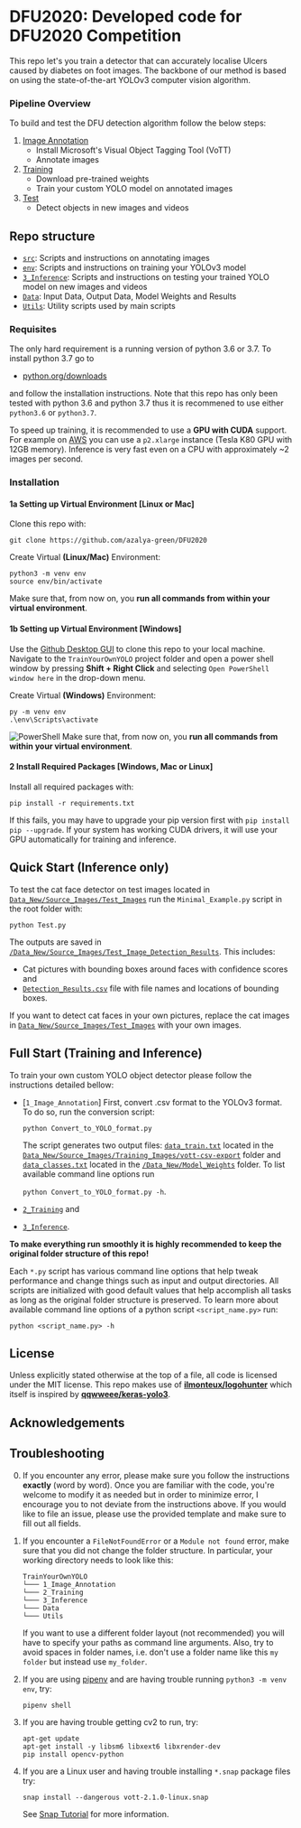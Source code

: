 # DFU2020: Developed code for DFU2020 Competition

This repo let's you train a detector that can accurately localise Ulcers caused by diabetes on foot images. 
The backbone of our method is based on using the state-of-the-art YOLOv3 computer vision algorithm. 

### Pipeline Overview

To build and test the DFU detection algorithm follow the below steps:

 1. [Image Annotation](/1_Image_Annotation/)
	 - Install Microsoft's Visual Object Tagging Tool (VoTT)
	 - Annotate images
 2. [Training](/2_Training/)
 	- Download pre-trained weights
 	- Train your custom YOLO model on annotated images 
 3. [Test](/3_Inference/)
 	- Detect objects in new images and videos

## Repo structure
+ [`src`](/1_Image_Annotation/): Scripts and instructions on annotating images
+ [`env`](/2_Training/): Scripts and instructions on training your YOLOv3 model
+ [`3_Inference`](/3_Inference/): Scripts and instructions on testing your trained YOLO model on new images and videos
+ [`Data`](/Data/): Input Data, Output Data, Model Weights and Results
+ [`Utils`](/Utils/): Utility scripts used by main scripts

### Requisites
The only hard requirement is a running version of python 3.6 or 3.7. To install python 3.7 go to 
- [python.org/downloads](https://www.python.org/downloads/release/python-376/) 

and follow the installation instructions. Note that this repo has only been tested with python 3.6 and python 3.7 thus it is recommened to use either `python3.6` or `python3.7`.

To speed up training, it is recommended to use a **GPU with CUDA** support. For example on [AWS](/2_Training/AWS/) you can use a `p2.xlarge` instance (Tesla K80 GPU with 12GB memory). Inference is very fast even on a CPU with approximately ~2 images per second. 


### Installation

#### 1a Setting up Virtual Environment [Linux or Mac]

Clone this repo with:
```
git clone https://github.com/azalya-green/DFU2020

```
Create Virtual **(Linux/Mac)** Environment:
```
python3 -m venv env
source env/bin/activate
```
Make sure that, from now on, you **run all commands from within your virtual environment**.

#### 1b Setting up Virtual Environment [Windows]
Use the [Github Desktop GUI](https://desktop.github.com/) to clone this repo to your local machine. Navigate to the `TrainYourOwnYOLO` project folder and open a power shell window by pressing **Shift + Right Click** and selecting `Open PowerShell window here` in the drop-down menu.

Create Virtual **(Windows)** Environment:

```
py -m venv env
.\env\Scripts\activate
```
![PowerShell](/Utils/Screenshots/PowerShell.png)
Make sure that, from now on, you **run all commands from within your virtual environment**.

#### 2 Install Required Packages [Windows, Mac or Linux]
Install all required packages with:

```
pip install -r requirements.txt
```
If this fails, you may have to upgrade your pip version first with `pip install pip --upgrade`. If your system has working CUDA drivers, it will use your GPU automatically for training and inference.

## Quick Start (Inference only)
To test the cat face detector on test images located in [`Data_New/Source_Images/Test_Images`](/Data_New/Source_Images/Test_Images) run the `Minimal_Example.py` script in the root folder with:

```
python Test.py
```

The outputs are saved in [`/Data_New/Source_Images/Test_Image_Detection_Results`](/Data_New/Source_Images/Test_Image_Detection_Results). This includes:
 - Cat pictures with bounding boxes around faces with confidence scores and
 - [`Detection_Results.csv`](/Data_New/Source_Images/Test_Image_Detection_Results/Detection_Results.csv) file with file names and locations of bounding boxes.

 If you want to detect cat faces in your own pictures, replace the cat images in [`Data_New/Source_Images/Test_Images`](/Data_New/Source_Images/Test_Images) with your own images.

## Full Start (Training and Inference)

To train your own custom YOLO object detector please follow the instructions detailed bellow:
- [`1_Image_Annotation`]
	First, convert .csv format to the YOLOv3 format. To do so, run the conversion script:

	```
	python Convert_to_YOLO_format.py
	```
	The script generates two output files: [`data_train.txt`](/Data_New/Source_Images/Training_Images/vott-csv-export/data_train.txt) 	  located in the [`Data_New/Source_Images/Training_Images/vott-csv-export`](/Data_New/Source_Images/Training_Images/vott-csv-export) 	     folder and [`data_classes.txt`](/Data_New/Model_Weights/data_classes.txt) located in the 						[`/Data_New/Model_Weights`](/Data_New/Model_Weights/) folder. To list available command line options run 
	
	`python Convert_to_YOLO_format.py -h`.

- [`2_Training`](/2_Training/) and
- [`3_Inference`](/3_Inference/).
 
**To make everything run smoothly it is highly recommended to keep the original folder structure of this repo!**

Each `*.py` script has various command line options that help tweak performance and change things such as input and output directories. All scripts are initialized with good default values that help accomplish all tasks as long as the original folder structure is preserved. To learn more about available command line options of a python script `<script_name.py>` run:

```
python <script_name.py> -h
```

## License

Unless explicitly stated otherwise at the top of a file, all code is licensed under the MIT license. This repo makes use of [**ilmonteux/logohunter**](https://github.com/ilmonteux/logohunter) which itself is inspired by [**qqwweee/keras-yolo3**](https://github.com/qqwweee/keras-yolo3).

## Acknowledgements

## Troubleshooting

0. If you encounter any error, please make sure you follow the instructions **exactly** (word by word). Once you are familiar with the code, you're welcome to modify it as needed but in order to minimize error, I encourage you to not deviate from the instructions above. If you would like to file an issue, please use the provided template and make sure to fill out all fields. 

1. If you encounter a `FileNotFoundError` or a `Module not found` error, make sure that you did not change the folder structure. In particular, your  working directory needs to look like this: 
    ```
    TrainYourOwnYOLO
    └─── 1_Image_Annotation
    └─── 2_Training
    └─── 3_Inference
    └─── Data
    └─── Utils
    ```
    If you want to use a different folder layout (not recommended) you will have to specify your paths as command line arguments. Also, try to avoid spaces in folder names, i.e. don't use a folder name like this `my folder` but instead use `my_folder`.

2. If you are using [pipenv](https://github.com/pypa/pipenv) and are having trouble running `python3 -m venv env`, try:
    ```
    pipenv shell
    ```

3. If you are having trouble getting cv2 to run, try:

    ```
    apt-get update
    apt-get install -y libsm6 libxext6 libxrender-dev
    pip install opencv-python
    ```

4. If you are a Linux user and having trouble installing `*.snap` package files try:
    ```
    snap install --dangerous vott-2.1.0-linux.snap
    ```
    See [Snap Tutorial](https://tutorials.ubuntu.com/tutorial/advanced-snap-usage#2) for more information.

 




